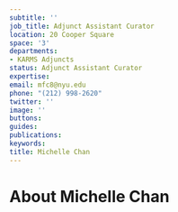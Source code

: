 ```yaml
---
subtitle: ''
job_title: Adjunct Assistant Curator
location: 20 Cooper Square
space: '3'
departments:
- KARMS Adjuncts
status: Adjunct Assistant Curator
expertise: 
email: mfc8@nyu.edu
phone: "(212) 998-2620"
twitter: ''
image: ''
buttons: 
guides: 
publications: 
keywords: 
title: Michelle Chan
---
```


# About Michelle Chan